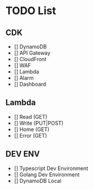 # TODO List

## CDK
- [] DynamoDB
- [] API Gateway
- [] CloudFront
- [] WAF
- [] Lambda
- [] Alarm
- [] Dashboard

## Lambda
- [] Read (GET)
- [] Write (PUT|POST)
- [] Home (GET)
- [] Error (GET)

## DEV ENV
- [] Typescript Dev Environment
- [] Golang Dev Environment
- [] DynamoDB Local